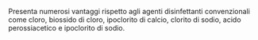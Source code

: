 Presenta numerosi vantaggi rispetto agli agenti disinfettanti convenzionali
come cloro, biossido di cloro, ipoclorito di calcio, clorito di sodio,
acido perossiacetico e ipoclorito di sodio.